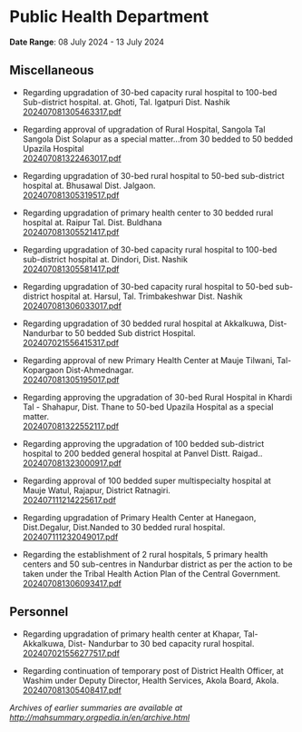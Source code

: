 # Public Health Department

**Date Range**: 08 July 2024 - 13 July 2024


## Miscellaneous
- Regarding upgradation of 30-bed capacity rural hospital to 100-bed Sub-district hospital. at. Ghoti, Tal. Igatpuri Dist. Nashik\
  [202407081305463317.pdf](https://gr.maharashtra.gov.in/Site/Upload/Government%20Resolutions/English/202407081305463317.pdf)

- Regarding approval of upgradation of Rural Hospital, Sangola Tal Sangola Dist Solapur as a special matter...from 30 bedded to 50 bedded Upazila Hospital\
  [202407081322463017.pdf](https://gr.maharashtra.gov.in/Site/Upload/Government%20Resolutions/English/202407081322463017.pdf)

- Regarding upgradation of 30-bed rural hospital to 50-bed sub-district hospital at. Bhusawal Dist. Jalgaon.\
  [202407081305319517.pdf](https://gr.maharashtra.gov.in/Site/Upload/Government%20Resolutions/English/202407081305319517.pdf)

- Regarding upgradation of primary health center to 30 bedded rural hospital at. Raipur Tal. Dist.  Buldhana\
  [202407081305521417.pdf](https://gr.maharashtra.gov.in/Site/Upload/Government%20Resolutions/English/202407081305521417.pdf)

- Regarding upgradation of 30-bed capacity rural hospital to 100-bed sub-district hospital at. Dindori, Dist. Nashik\
  [202407081305581417.pdf](https://gr.maharashtra.gov.in/Site/Upload/Government%20Resolutions/English/202407081305581417.pdf)

- Regarding upgradation of 30-bed capacity rural hospital to 50-bed sub-district hospital at. Harsul, Tal. Trimbakeshwar Dist. Nashik\
  [202407081306033017.pdf](https://gr.maharashtra.gov.in/Site/Upload/Government%20Resolutions/English/202407081306033017.pdf)

- Regarding upgradation of 30 bedded rural hospital at Akkalkuwa, Dist-Nandurbar to 50 bedded Sub district Hospital.\
  [202407021556415317.pdf](https://gr.maharashtra.gov.in/Site/Upload/Government%20Resolutions/English/202407021556415317.pdf)

- Regarding approval of new Primary Health Center at Mauje Tilwani,  Tal-Kopargaon Dist-Ahmednagar.\
  [202407081305195017.pdf](https://gr.maharashtra.gov.in/Site/Upload/Government%20Resolutions/English/202407081305195017.pdf)

- Regarding approving the upgradation of 30-bed Rural Hospital in  Khardi Tal -  Shahapur, Dist. Thane to 50-bed Upazila Hospital as a special matter.\
  [202407081322552117.pdf](https://gr.maharashtra.gov.in/Site/Upload/Government%20Resolutions/English/202407081322552117.pdf)

- Regarding approving the upgradation of 100 bedded sub-district hospital to 200 bedded general hospital at Panvel Distt. Raigad..\
  [202407081323000917.pdf](https://gr.maharashtra.gov.in/Site/Upload/Government%20Resolutions/English/202407081323000917.pdf)

- Regarding approval of 100 bedded super multispecialty hospital at Mauje Watul, Rajapur, District Ratnagiri.\
  [202407111214225617.pdf](https://gr.maharashtra.gov.in/Site/Upload/Government%20Resolutions/English/202407111214225617.pdf)

- Regarding upgradation of Primary Health Center at Hanegaon, Dist.Degalur, Dist.Nanded to 30 bedded rural hospital.\
  [202407111232049017.pdf](https://gr.maharashtra.gov.in/Site/Upload/Government%20Resolutions/English/202407111232049017.pdf)

- Regarding the establishment of 2 rural hospitals, 5 primary health centers and 50 sub-centres in Nandurbar district as per the action to be taken  under the Tribal Health Action Plan of the Central Government.\
  [202407081306093417.pdf](https://gr.maharashtra.gov.in/Site/Upload/Government%20Resolutions/English/202407081306093417.pdf)

## Personnel
- Regarding upgradation of primary health center at Khapar, Tal-Akkalkuwa, Dist- Nandurbar to 30 bed capacity rural hospital.\
  [202407021556277517.pdf](https://gr.maharashtra.gov.in/Site/Upload/Government%20Resolutions/English/202407021556277517.pdf)

- Regarding continuation of temporary post of District Health Officer, at Washim under Deputy Director, Health Services, Akola Board, Akola.\
  [202407081305408417.pdf](https://gr.maharashtra.gov.in/Site/Upload/Government%20Resolutions/English/202407081305408417.pdf)


*Archives of earlier summaries are available at http://mahsummary.orgpedia.in/en/archive.html*
